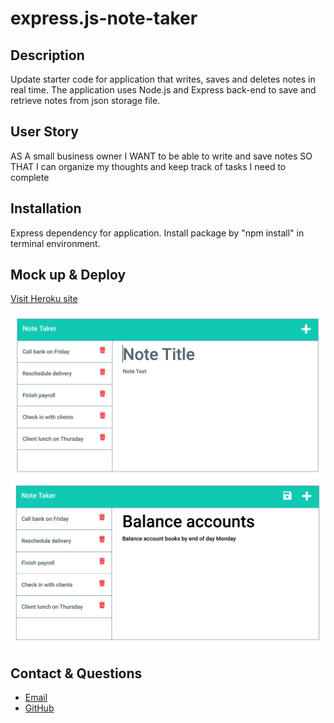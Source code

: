 # express.js-note-taker

## Description
Update starter code for application that writes, saves and deletes notes in real time. The application uses Node.js and Express back-end to save and retrieve notes from json storage file.

## User Story
AS A small business owner
I WANT to be able to write and save notes
SO THAT I can organize my thoughts and keep track of tasks I need to complete

## Installation
Express dependency for application.  Install package by "npm install" in terminal environment.

## Mock up & Deploy
[Visit Heroku site](here)

![App appearance](./Images/11-express-homework-demo-01.png)
![App appearance](./Images/11-express-homework-demo-02.png)

## Contact & Questions
- [Email](elorrainemitchell@gmail.com)
- [GitHub](https://github.com/ericaLorraineMitchell)